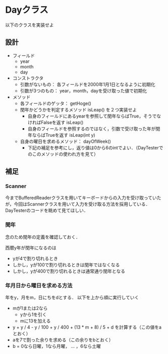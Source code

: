 # Dayクラス
以下のクラスを実装せよ


## 設計

- フィールド
	- year
	- month
	- day
- コンストラクタ
	- 引数がないもの： 各フィールドを2000年1月1日となるように初期化
	- 引数が3つのもの： year，month，dayを受け取った値で初期化
- メソッド
	- 各フィールドのゲッタ： getHoge()
	- 閏年かどうかを判定するメソッド isLeap() を２つ実装せよ
		- 自身のフィールドにあるyearを参照して閏年ならばTrue，そうでなければFalseを返す isLeap()
		- 自身のフィールドを参照するのではなく，引数で受け取った年が閏年ならばTrueを返す isLeap(int y)
	- 自身の曜日を求めるメソッド： dayOfWeek()
		- 下記の補足を参考にし，返り値は0から6のintでよい．（DayTesterでのこのメソッドの使われ方を見て）


## 補足

### Scanner
今までBufferedReaderクラスを用いてキーボードからの入力を受け取っていたが，今回はScannerクラスを用いて入力を受け取る方法を採用している．
DayTesterのコードを眺めて見てほしい．

### 閏年
念のため閏年の定義を確認しておく．

西暦y年が閏年になるのは
- yが4で割り切れるとき
- しかし，yが100で割り切れるときは閏年ではなくなる
- しかし，yが400で割り切れるときは通常通り閏年となる


### 年月日から曜日を求める方法
年をy，月をm，日にちをdとする．
以下を上から順に実行していく

- mが1または2なら
	- yから1を引く
	- mに13を加える
- y + y / 4 - y / 100 + y / 400 + (13 * m + 8) / 5 + d を計算する（この値をaとおく）
- aを7で割った余りを求める（この余りをbとおく）
- b = 0なら日曜，1なら月曜， ... ，6なら土曜
